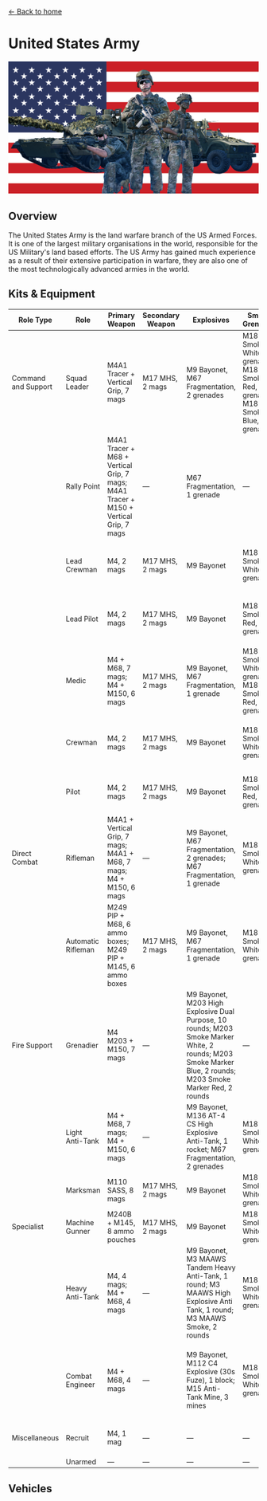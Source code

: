 [← Back to home](../README.md)

# United States Army

![United States Army](./united-states-army.png)

## Overview
The United States Army is the land warfare branch of the US Armed Forces. It is one of the largest military organisations in the world, responsible for the US Military's land based efforts. The US Army has gained much experience as a result of their extensive participation in warfare, they are also one of the most technologically advanced armies in the world.

## Kits & Equipment
| Role Type           | Role                  | Primary Weapon                                              | Secondary Weapon                      | Explosives                                                        | Smoke Grenades                                            | Medical Supplies                | Addtl. Equipment                                             |
|---------------------|-----------------------|-------------------------------------------------------------|---------------------------------------|------------------------------------------------------------------|-----------------------------------------------------------|---------------------------------|-------------------------------------------------------------|
| Command and Support | Squad Leader          | M4A1 Tracer + Vertical Grip, 7 mags                          | M17 MHS, 2 mags                       | M9 Bayonet, M67 Fragmentation, 2 grenades                        | M18 Smoke White, 2 grenades; M18 Smoke Red, 1 grenade; M18 Smoke Blue, 1 grenade | Field Dressing, 2 packages      | Field Binoculars                                              |
|                     | Rally Point           | M4A1 Tracer + M68 + Vertical Grip, 7 mags; M4A1 Tracer + M150 + Vertical Grip, 7 mags | —                                     | M67 Fragmentation, 1 grenade                                      | —                                                         | —                               | —                                                           |
|                     | Lead Crewman          | M4, 2 mags                                                  | M17 MHS, 2 mags                       | M9 Bayonet                                                      | M18 Smoke White, 2 grenades                                 | Field Dressing, 2 packages      | Field Binoculars, Vehicle Repair Tools, Rally Point          |
|                     | Lead Pilot            | M4, 2 mags                                                  | M17 MHS, 2 mags                       | M9 Bayonet                                                      | M18 Smoke Red, 2 grenades                                   | Field Dressing, 2 packages      | Field Binoculars, Vehicle Repair Tools, Rally Point          |
|                     | Medic                 | M4 + M68, 7 mags; M4 + M150, 6 mags                         | M17 MHS, 2 mags                       | M9 Bayonet, M67 Fragmentation, 1 grenade                          | M18 Smoke White, 2 grenades; M18 Smoke Red, 2 grenades      | Field Dressing, 9 packages      | Medical Kit, Entrenching Tool, Field Binoculars             |
|                     | Crewman               | M4, 2 mags                                                  | M17 MHS, 2 mags                       | M9 Bayonet                                                      | M18 Smoke White, 2 grenades                                 | Field Dressing, 2 packages      | Entrenching Tool, Field Binoculars, Vehicle Repair Tools     |
|                     | Pilot                 | M4, 2 mags                                                  | M17 MHS, 2 mags                       | M9 Bayonet                                                      | M18 Smoke Red, 2 grenades                                   | Field Dressing, 2 packages      | Field Binoculars, Vehicle Repair Tools                      |
| Direct Combat       | Rifleman              | M4A1 + Vertical Grip, 7 mags; M4A1 + M68, 7 mags; M4 + M150, 6 mags | —                                     | M9 Bayonet, M67 Fragmentation, 2 grenades; M67 Fragmentation, 1 grenade | M18 Smoke White, 2 grenades                                 | Field Dressing, 2 packages      | Entrenching Tool, Ammo Bag, Field Binoculars                |
|                     | Automatic Rifleman    | M249 PIP + M68, 6 ammo boxes; M249 PIP + M145, 6 ammo boxes | M17 MHS, 2 mags                       | M9 Bayonet, M67 Fragmentation, 1 grenade                          | M18 Smoke White, 2 grenades                                 | Field Dressing, 2 packages      | Entrenching Tool, Field Binoculars                          |
| Fire Support        | Grenadier             | M4 M203 + M150, 7 mags                                      | —                                     | M9 Bayonet, M203 High Explosive Dual Purpose, 10 rounds; M203 Smoke Marker White, 2 rounds; M203 Smoke Marker Blue, 2 rounds; M203 Smoke Marker Red, 2 rounds | —                                                         | Field Dressing, 2 packages      | Entrenching Tool                                             |
|                     | Light Anti-Tank       | M4 + M68, 7 mags; M4 + M150, 6 mags                         | —                                     | M9 Bayonet, M136 AT-4 CS High Explosive Anti-Tank, 1 rocket; M67 Fragmentation, 2 grenades | M18 Smoke White, 2 grenades                                 | Field Dressing, 2 packages      | Entrenching Tool, Field Binoculars                          |
|                     | Marksman              | M110 SASS, 8 mags                                           | M17 MHS, 2 mags                       | M9 Bayonet                                                      | M18 Smoke White, 2 grenades                                 | Field Dressing, 2 packages      | Entrenching Tool, Field Binoculars                          |
| Specialist          | Machine Gunner        | M240B + M145, 8 ammo pouches                                | M17 MHS, 2 mags                       | M9 Bayonet                                                      | M18 Smoke White, 2 grenades                                 | Field Dressing, 2 packages      | Entrenching Tool                                             |
|                     | Heavy Anti-Tank       | M4, 4 mags; M4 + M68, 4 mags                                | —                                     | M9 Bayonet, M3 MAAWS Tandem Heavy Anti-Tank, 1 round; M3 MAAWS High Explosive Anti Tank, 1 round; M3 MAAWS Smoke, 2 rounds | M18 Smoke White, 2 grenades                                 | Field Dressing, 2 packages      | Entrenching Tool, Field Binoculars                          |
|                     | Combat Engineer       | M4 + M68, 4 mags                                            | —                                     | M9 Bayonet, M112 C4 Explosive (30s Fuze), 1 block; M15 Anti-Tank Mine, 3 mines | M18 Smoke White, 2 grenades                                 | Field Dressing, 2 packages      | Entrenching Tool, Vehicle Repair Tools, Sandbags, Razor Wire, Field Binoculars |
| Miscellaneous       | Recruit               | M4, 1 mag                                                   | —                                     | —                                                                | —                                                         | Field Dressing, 1 package       | Entrenching Tool                                             |
|                     | Unarmed               | —                                                           | —                                     | —                                                                | —                                                         | —                               | —                                                           |


## Vehicles